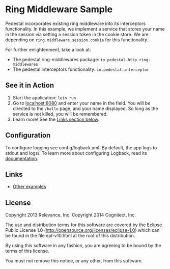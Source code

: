 # Ring Middleware Sample

Pedestal incorporates existing ring middleware into its
interceptors functionality. In this example, we implement a service
that stores your name in the session via setting a session token
in the cookie store. We are depending on `ring.middleware.session.cookie`
for this functionality.

For further enlightenment, take a look at:

*  The pedestal ring-middlewares package: `io.pedestal.http.ring-middlewares`
*  The pedestal interceptors functionality: `io.pedestal.interceptor`

## See it in Action

1. Start the application: `lein run`
2. Go to [localhost:8080](http://localhost:8080/) and enter your
   name in the field. You will be directed to the `/hello` page, and
   your name displayed. So long as the service is not killed, you
   will be remembered.
3. Learn more! See the [Links section below](#links).

## Configuration

To configure logging see config/logback.xml. By default, the app logs to stdout and logs/.
To learn more about configuring Logback, read its [documentation](http://logback.qos.ch/documentation.html).

## Links
* [Other examples](https://github.com/pedestal/samples)


License
-------
Copyright 2013 Relevance, Inc.
Copyright 2014 Cognitect, Inc.

The use and distribution terms for this software are covered by the
Eclipse Public License 1.0 (http://opensource.org/licenses/eclipse-1.0)
which can be found in the file epl-v10.html at the root of this distribution.

By using this software in any fashion, you are agreeing to be bound by
the terms of this license.

You must not remove this notice, or any other, from this software.
